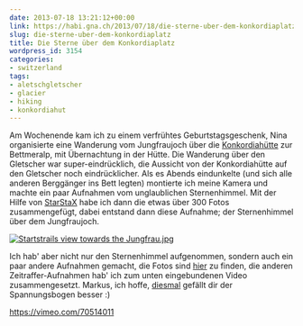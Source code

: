 ```yaml
---
date: 2013-07-18 13:21:12+00:00
link: https://habi.gna.ch/2013/07/18/die-sterne-uber-dem-konkordiaplatz/
slug: die-sterne-uber-dem-konkordiaplatz
title: Die Sterne über dem Konkordiaplatz
wordpress_id: 3154
categories:
- switzerland
tags:
- aletschgletscher
- glacier
- hiking
- konkordiahut
---
```


Am Wochenende kam ich zu einem verfrühtes Geburtstagsgeschenk, Nina organisierte eine Wanderung vom Jungfraujoch über die [Konkordiahütte](http://www.konkordiahuette.ch) zur Bettmeralp, mit Übernachtung in der Hütte.
Die Wanderung über den Gletscher war super-eindrücklich, die Aussicht von der Konkordiahütte auf den Gletscher noch eindrücklicher.
Als es Abends eindunkelte (und sich alle anderen Berggänger ins Bett legten) montierte ich meine Kamera und machte ein paar Aufnahmen vom unglaublichen Sternenhimmel.
Mit der Hilfe von [StarStaX](http://www.markus-enzweiler.de/software/software.html) habe ich dann die etwas über 300 Fotos zusammengefügt, dabei entstand dann diese Aufnahme; der Sternenhimmel über dem Jungfraujoch.

[![Startstrails view towards the Jungfrau.jpg](https://habi.gna.ch/wp-content/uploads/2013/07/Startstrails-view-towards-the-Jungfrau-tm1.jpg)](https://habi.gna.ch/wp-content/uploads/2013/07/Startstrails-view-towards-the-Jungfrau1.jpg)

Ich hab' aber nicht nur den Sternenhimmel aufgenommen, sondern auch ein paar andere Aufnahmen gemacht, die Fotos sind [hier](http://fotos.davidhaberth%C3%BCr.ch/index.php?type=sets&setId=72157634673543250) zu finden, die anderen Zeitraffer-Aufnahmen hab' ich zum unten eingebundenen Video zusammengesetzt.
Markus, ich hoffe, [diesmal](https://habi.gna.ch/2013/03/24/museumsnacht/#comment-15247) gefällt dir der Spannungsbogen besser :)

https://vimeo.com/70514011
